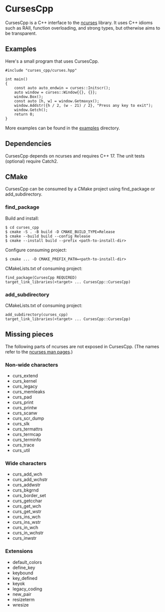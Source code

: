# CursesCpp

CursesCpp is a C++ interface to the
[ncurses](https://invisible-island.net/ncurses/man/ncurses.3x.html) library.
It uses C++ idioms such as RAII, function overloading, and strong types, but
otherwise aims to be transparent.

## Examples

Here's a small program that uses CursesCpp.

```
#include "curses_cpp/curses.hpp"

int main()
{
    const auto auto_endwin = curses::Initscr();
    auto window = curses::Window{{}, {}};
    window.Box();
    const auto [h, w] = window.Getmaxyx();
    window.Addstr({h / 2, (w - 21) / 2}, "Press any key to exit");
    window.Getch();
    return 0;
}
```

More examples can be found in the [examples](examples) directory.

## Dependencies

CursesCpp depends on ncurses and requires C++ 17. The unit tests
(optional) require Catch2.

## CMake

CursesCpp can be consumed by a CMake project using find_package or
add_subdirectory.

### find_package

Build and install:

```
$ cd curses_cpp
$ cmake -S . -B build -D CMAKE_BUILD_TYPE=Release
$ cmake --build build --config Release
$ cmake --install build --prefix <path-to-install-dir>
```

Configure consuming project:

```
$ cmake ... -D CMAKE_PREFIX_PATH=<path-to-install-dir>
```

CMakeLists.txt of consuming project:

```
find_package(CursesCpp REQUIRED)
target_link_libraries(<target> ... CursesCpp::CursesCpp)
```

### add_subdirectory

CMakeLists.txt of consuming project:

```
add_subdirectory(curses_cpp)
target_link_libraries(<target> ... CursesCpp::CursesCpp)
```

## Missing pieces

The following parts of ncurses are not exposed in CursesCpp. (The names refer
to the [ncurses man pages](https://invisible-island.net/ncurses/man/ncurses.3x.html).)

### Non-wide characters

- curs_extend
- curs_kernel
- curs_legacy
- curs_memleaks
- curs_pad
- curs_print
- curs_printw
- curs_scanw
- curs_scr_dump
- curs_slk
- curs_termattrs
- curs_termcap
- curs_terminfo
- curs_trace
- curs_util

### Wide characters

- curs_add_wch
- curs_add_wchstr
- curs_addwstr
- curs_bkgrnd
- curs_border_set
- curs_getcchar
- curs_get_wch
- curs_get_wstr
- curs_ins_wch
- curs_ins_wstr
- curs_in_wch
- curs_in_wchstr
- curs_inwstr

### Extensions

- default_colors
- define_key
- keybound
- key_defined
- keyok
- legacy_coding
- new_pair
- resizeterm
- wresize
